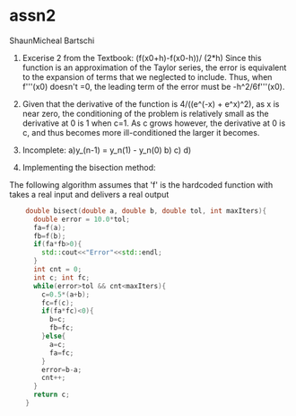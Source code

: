# assn2
ShaunMicheal Bartschi

1. Excerise 2 from the Textbook:
(f(x0+h)-f(x0-h))/ (2*h)
Since this function is an approximation of the Taylor series, the error is equivalent to the expansion of terms that we neglected to include.
Thus, when f'''(x0) doesn't =0, the leading term of the error must be -h^2/6f'''(x0).

2. Given that the derivative of the function is 4/((e^(-x) + e^x)^2), as x is near zero, the conditioning of the problem is relatively small as the derivative at 0 is 1 when c=1. As c grows however, the derivative at 0 is c, and thus becomes more ill-conditioned the larger it becomes.

3. Incomplete:
a)y_(n-1) = y_n(1) - y_n(0)
b)
c)
d)

4. Implementing the bisection method:

The following algorithm assumes that 'f' is the hardcoded function with takes a real input and delivers a real output
```C++
    double bisect(double a, double b, double tol, int maxIters){
      double error = 10.0*tol;
      fa=f(a);
      fb=f(b);
      if(fa*fb>0){
        std::cout<<"Error"<<std::endl;
      }
      int cnt = 0;
      int c; int fc;
      while(error>tol && cnt<maxIters){
        c=0.5*(a+b);
        fc=f(c);
        if(fa*fc)<0){
          b=c;
          fb=fc;
        }else{
          a=c;
          fa=fc;
        }
        error=b-a;
        cnt++;
      }
      return c;
    }
```
